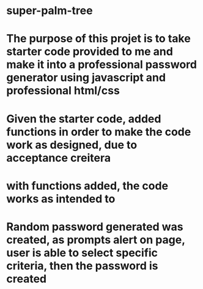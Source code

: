 # super-palm-tree

# The purpose of this projet is to take starter code provided to me and make it into a professional password generator using javascript and professional html/css

# Given the starter code, added functions in order to make the code work as designed, due to acceptance creitera

# with functions added, the code works as intended to

# Random password generated was created, as prompts alert on page, user is able to select specific criteria, then the password is created

